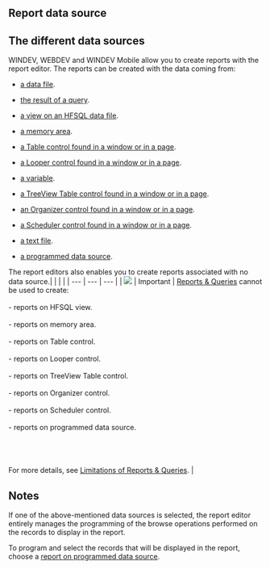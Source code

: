 


## Report data source
			



<a name="NOTE1"></a>
<a name="NOTE1_1"></a>


## The different data sources
<a name="the_different_data_sources_ELTTEXTE000154"></a>
WINDEV, WEBDEV and WINDEV Mobile allow you to create reports with the report editor. The reports can be created with the data coming from:

- [a data file](../WDChamp/1011052.md).

- [the result of a query](../WDChamp/1011013.md).

- [a view on an HFSQL data file](../WDChamp/1011064.md).

- [a memory area](../WDChamp/1011061.md).

- [a Table control found in a window or in a page](../WDChamp/1011012.md).

- [a Looper control found in a window or in a page](../WDChamp/1011093.md).

- [a variable](../WDChamp/1011058.md). 

- [a TreeView Table control found in a window or in a page](../WDChamp/1011082.md).

- [an Organizer control found in a window or in a page](../WDChamp/1011081.md). 

- [a Scheduler control found in a window or in a page](../WDChamp/1011080.md). 

- [a text file](../WDChamp/1011011.md).

- [a programmed data source](../WDChamp/1011034.md).




The report editors also enables you to create reports associated with no data source.|   |   |   |
| --- | --- | --- |
| ![](https://doc.pcsoft.fr/en-US/images/image.awp?langid=3&name=ER.png) | Important | [Reports & Queries](../Presentation/3088004.md) cannot be used to create:<br><br>- reports on HFSQL view. <br><br>- reports on memory area. <br><br>- reports on Table control. <br><br>- reports on Looper control. <br><br>- reports on TreeView Table control. <br><br>- reports on Organizer control. <br><br>- reports on Scheduler control. <br><br>- reports on programmed data source. <br><br><br><br><br>For more details, see [Limitations of Reports & Queries](../Presentation/3088005.md). |





<a name="NOTE2"></a>
<a name="NOTE2_1"></a>


## Notes
<a name="notes_ELTTEXTE000196"></a>
If one of the above-mentioned data sources is selected, the report editor entirely manages the programming of the browse operations performed on the records to display in the report.

To program and select the records that will be displayed in the report, choose a [report on programmed data source](../WDChamp/1011034.md).


